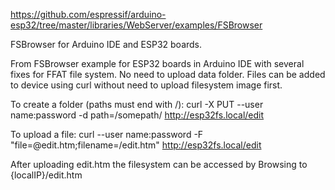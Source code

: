 https://github.com/espressif/arduino-esp32/tree/master/libraries/WebServer/examples/FSBrowser

FSBrowser for Arduino IDE and ESP32 boards.

From FSBrowser example for ESP32 boards in Arduino IDE with several fixes for FFAT file system.  No need to upload data folder.  Files can be added to device using curl without need to upload filesystem image first.

To create a folder (paths must end with /):
  curl -X PUT --user name:password -d path=/somepath/ http://esp32fs.local/edit

To upload a file:
  curl --user name:password -F "file=@edit.htm;filename=/edit.htm" http://esp32fs.local/edit

After uploading edit.htm the filesystem can be accessed by Browsing to {localIP}/edit.htm
